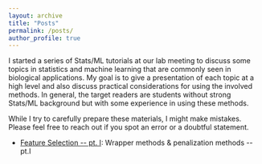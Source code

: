 ```yaml
---
layout: archive
title: "Posts"
permalink: /posts/
author_profile: true
---
```


I started a series of Stats/ML tutorials at our lab meeting to discuss some topics in statistics and machine learning that are commonly seen in biological applications. My goal is to give a presentation of each topic at a high level and also discuss practical considerations for using the involved methods. In general, the target readers are students without strong Stats/ML background but with some experience in using these methods.

While I try to carefully prepare these materials, I might make mistakes. Please feel free to reach out if you spot an error or a doubtful statement. 

- [Feature Selection -- pt. I](/Users/qian/Documents/GitHub/MyWebsite/_posts/01182023/Feature-Section.html): Wrapper methods & penalization methods -- pt.I








